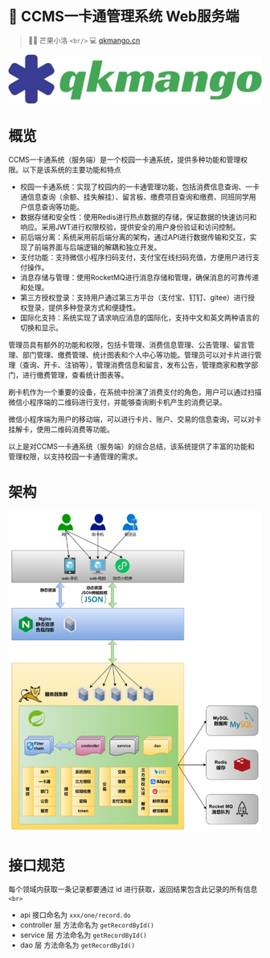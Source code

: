 # 🚀 CCMS一卡通管理系统 Web服务端

> 👨‍💻 芒果小洛 `<br/>`
> 💻 [qkmango.cn](http://qkmango.cn)

![logo](doc/README/logo.svg)

# 概览

CCMS一卡通系统（服务端）是一个校园一卡通系统，提供多种功能和管理权限。以下是该系统的主要功能和特点

- 校园一卡通系统：实现了校园内的一卡通管理功能，包括消费信息查询、一卡通信息查询（余额、挂失解挂）、留言板、缴费项目查询和缴费、同班同学用户信息查询等功能。
- 数据存储和安全性：使用Redis进行热点数据的存储，保证数据的快速访问和响应。采用JWT进行权限校验，提供安全的用户身份验证和访问控制。
- 前后端分离：系统采用前后端分离的架构，通过API进行数据传输和交互，实现了前端界面与后端逻辑的解耦和独立开发。
- 支付功能：支持微信小程序扫码支付，支付宝在线扫码充值，方便用户进行支付操作。
- 消息存储与管理：使用RocketMQ进行消息存储和管理，确保消息的可靠传递和处理。
- 第三方授权登录：支持用户通过第三方平台（支付宝、钉钉、gitee）进行授权登录，提供多种登录方式和便捷性。
- 国际化支持：系统实现了请求响应消息的国际化，支持中文和英文两种语言的切换和显示。

管理员具有额外的功能和权限，包括卡管理、消费信息管理、公告管理、留言管理、部门管理、缴费管理、统计图表和个人中心等功能。管理员可以对卡片进行管理（查询、开卡、注销等），管理消费信息和留言，发布公告，管理商家和教学部门，进行缴费管理，查看统计图表等。

刷卡机作为一个重要的设备，在系统中扮演了消费支付的角色，用户可以通过扫描微信小程序端的二维码进行支付，并能够查询刷卡机产生的消费记录。

微信小程序端为用户的移动端，可以进行卡片、账户、交易的信息查询，可以对卡挂解卡，使用二维码消费等功能。

以上是对CCMS一卡通系统（服务端）的综合总结，该系统提供了丰富的功能和管理权限，以支持校园一卡通管理的需求。

# 架构

![架构](doc/README/CCMS架构.jpg)

# 接口规范

每个领域内获取一条记录都要通过 id 进行获取，返回结果包含此记录的所有信息 `<br>`

- api 接口命名为 `xxx/one/record.do`
- controller 层 方法命名为 `getRecordById()`
- service 层 方法命名为 `getRecordById()`
- dao 层 方法命名为 `getRecordById()`
